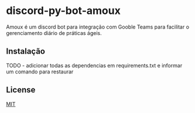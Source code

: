 # discord-py-bot-amoux

Amoux é um discord bot para integração com Gooble Teams para facilitar o gerenciamento diário de práticas ágeis.

## Instalação

TODO - adicionar todas as dependencias em requirements.txt e informar um comando para restaurar 

## License
[MIT](https://choosealicense.com/licenses/mit/)
